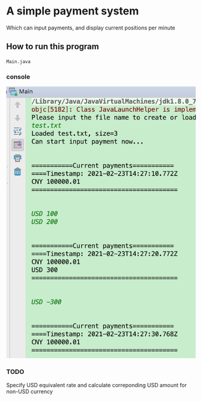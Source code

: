 # A simple payment system
Which can input payments, and display current positions per minute

## How to run this program
``
Main.java
``

### console
![alt text](https://github.com/VanKuang/code-test/blob/master/blob/console.png?raw=true)

### TODO
Specify USD equivalent rate and calculate correponding USD amount for non-USD currency